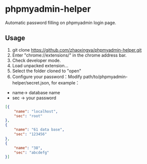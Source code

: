 # phpmyadmin-helper
Automatic password filling on phpmyadmin login page.

## Usage
1. git clone https://github.com/zhaoxingya/phpmyadmin-helper.git
2. Enter "chrome://extensions/" in the chrome address bar.
3. Check developer mode.
4. Load unpacked extension…
5. Select the folder cloned to "open"
6. Configure your password：Modify path/to/phpmyadmin-helper/secret.json, for example：

- name-> database name  
- sec -> your password

```json
[{
    "name": "localhost",
    "sec": "root"
},
{
    "name": "61 data base",
    "sec": "123456"
},
{
    "name": "38",
    "sec": "abcdefg"
}]
```
